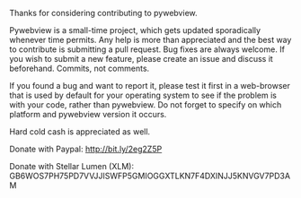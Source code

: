 Thanks for considering contributing to pywebview.

Pywebview is a small-time project, which gets updated sporadically whenever time permits. Any help is more than appreciated and the best way to contribute is submitting a pull request. Bug fixes are always welcome. If you wish to submit a new feature, please create an issue and discuss it beforehand. Commits, not comments.

If you found a bug and want to report it, please test it first in a web-browser that is used by default for your operating system to see if the problem is with your code, rather than pywebview. Do not forget to specify on which platform and pywebview version it occurs.

Hard cold cash is appreciated as well.

Donate with Paypal: http://bit.ly/2eg2Z5P

Donate with Stellar Lumen (XLM): GB6WOS7PH75PD7VVJJISWFP5GMIOGGXTLKN7F4DXINJJ5KNVGV7PD3AM
